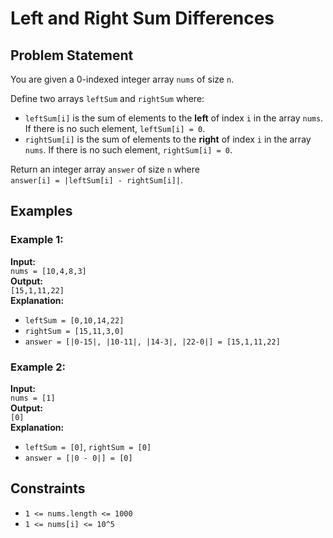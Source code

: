 # Left and Right Sum Differences

## Problem Statement

You are given a 0-indexed integer array `nums` of size `n`.

Define two arrays `leftSum` and `rightSum` where:

- `leftSum[i]` is the sum of elements to the **left** of index `i` in the array `nums`. If there is no such element, `leftSum[i] = 0`.
- `rightSum[i]` is the sum of elements to the **right** of index `i` in the array `nums`. If there is no such element, `rightSum[i] = 0`.

Return an integer array `answer` of size `n` where  
`answer[i] = |leftSum[i] - rightSum[i]|`.

## Examples

### Example 1:
**Input:**  
`nums = [10,4,8,3]`  
**Output:**  
`[15,1,11,22]`  
**Explanation:**  
- `leftSum = [0,10,14,22]`  
- `rightSum = [15,11,3,0]`  
- `answer = [|0-15|, |10-11|, |14-3|, |22-0|] = [15,1,11,22]`

### Example 2:
**Input:**  
`nums = [1]`  
**Output:**  
`[0]`  
**Explanation:**  
- `leftSum = [0]`, `rightSum = [0]`  
- `answer = [|0 - 0|] = [0]`

## Constraints

- `1 <= nums.length <= 1000`
- `1 <= nums[i] <= 10^5`
